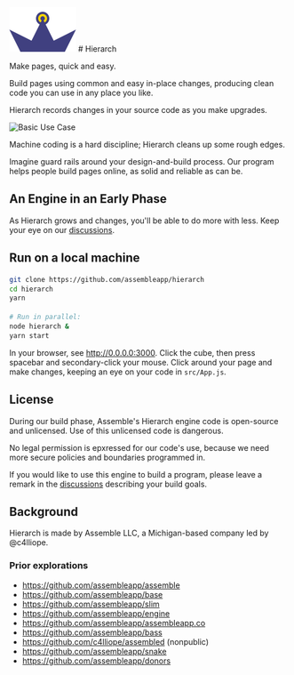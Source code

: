 <img src="./src/hierarch.svg" height="80" width="120" />
# Hierarch

Make pages, quick and easy.

Build pages using common and easy in-place changes,
producing clean code you can use in any place you like.

Hierarch records changes in your source code as you make upgrades.

![Basic Use Case](./recordings/basic_use_case.gif)

Machine coding is a hard discipline;
Hierarch cleans up some rough edges.

Imagine guard rails around your design-and-build process.
Our program helps people build pages online,
as solid and reliable as can be.

## An Engine in an Early Phase

As Hierarch grows and changes,
you'll be able to do more with less.
Keep your eye on our [discussions].

## Run on a local machine

```bash
git clone https://github.com/assembleapp/hierarch
cd hierarch
yarn

# Run in parallel:
node hierarch &
yarn start
```

In your browser, see <http://0.0.0.0:3000>.
Click the cube, then press spacebar and secondary-click your mouse.
Click around your page and make changes,
keeping an eye on your code in `src/App.js`.

## License

During our build phase,
Assemble's Hierarch engine code is open-source and unlicensed.
Use of this unlicensed code is dangerous.

No legal permission is epxressed for our code's use,
because we need more secure policies and boundaries programmed in.

If you would like to use this engine to build a program,
please leave a remark in the [discussions] describing your build goals.

[discussions]: https://github.com/assembleapp/hierarch/discussions

## Background

Hierarch is made by Assemble LLC, a Michigan-based company led by @c4lliope.

### Prior explorations

* https://github.com/assembleapp/assemble
* https://github.com/assembleapp/base
* https://github.com/assembleapp/slim
* https://github.com/assembleapp/engine
* https://github.com/assembleapp/assembleapp.co
* https://github.com/assembleapp/bass
* https://github.com/c4lliope/assembled (nonpublic)
* https://github.com/assembleapp/snake
* https://github.com/assembleapp/donors
